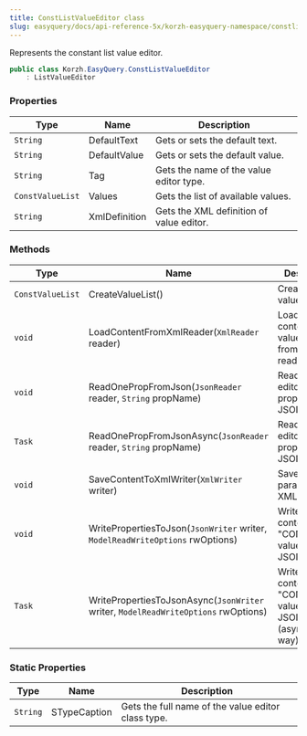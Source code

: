 ```yaml
---
title: ConstListValueEditor class
slug: easyquery/docs/api-reference-5x/korzh-easyquery-namespace/constlistvalueeditor-class
---
```



Represents the constant list value editor.
```csharp
public class Korzh.EasyQuery.ConstListValueEditor
    : ListValueEditor

```

### Properties

| Type | Name | Description | 
| --- | --- | --- | 
| `String` | DefaultText | Gets or sets the default text. | 
| `String` | DefaultValue | Gets or sets the default value. | 
| `String` | Tag | Gets the name of the value editor type. | 
| `ConstValueList` | Values | Gets the list of available values. | 
| `String` | XmlDefinition | Gets the XML definition of value editor. | 


### Methods

| Type | Name | Description | 
| --- | --- | --- | 
| `ConstValueList` | CreateValueList() | Creates the value list. | 
| `void` | LoadContentFromXmlReader(`XmlReader` reader) | Loads the content of value editor from XML reader. | 
| `void` | ReadOnePropFromJson(`JsonReader` reader, `String` propName) | Reads one editor's property from JSON. | 
| `Task` | ReadOnePropFromJsonAsync(`JsonReader` reader, `String` propName) | Reads one editor's property from JSON. | 
| `void` | SaveContentToXmlWriter(`XmlWriter` writer) | Saves editor parameters to XML. | 
| `void` | WritePropertiesToJson(`JsonWriter` writer, `ModelReadWriteOptions` rwOptions) | Writes the content of the "CONST LIST" value editor to JSON. | 
| `Task` | WritePropertiesToJsonAsync(`JsonWriter` writer, `ModelReadWriteOptions` rwOptions) | Writes the content of the "CONST LIST" value editor to JSON (asynchronous way). | 


### Static Properties

| Type | Name | Description | 
| --- | --- | --- | 
| `String` | STypeCaption | Gets the full name of the value editor class type. |